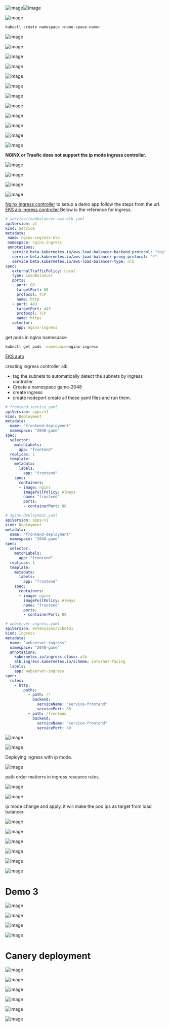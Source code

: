![image](https://github.com/user-attachments/assets/b2c7fdc2-6a97-44c0-8bfe-5340e39a2c70)![image](https://github.com/user-attachments/assets/6fb5d6de-b205-43b7-905b-b6d93fb0709d)

![image](https://github.com/user-attachments/assets/17f3bb09-b531-4cfc-8807-2b32d8f8be38)

```sh
kubectl create namespace <name-space-name>
```
![image](https://github.com/user-attachments/assets/ebd91545-d74e-4e04-bd3c-94a2de25a448)

![image](https://github.com/user-attachments/assets/f121db25-d06a-4bfb-b3af-7d4d55e35bbd)

![image](https://github.com/user-attachments/assets/b0af0c02-929f-4ea8-8f27-5b8d755a5f3e)

![image](https://github.com/user-attachments/assets/bdb08593-2ab7-4324-9160-84b5dd35825e)

![image](https://github.com/user-attachments/assets/7e3c25bf-15ef-4075-be7d-cfce891919fb)

![image](https://github.com/user-attachments/assets/8e414ba0-3a1b-46bd-af2f-02330fc31aa5)

![image](https://github.com/user-attachments/assets/1a5ad348-5084-4ccb-8924-9b6cfb75d2b4)

![image](https://github.com/user-attachments/assets/89d57e8a-87ee-4de5-97d3-7626af05fcff)

![image](https://github.com/user-attachments/assets/a8abf7eb-97b7-4b53-bd32-24282a2fe076)

![image](https://github.com/user-attachments/assets/b55cbc73-8a41-4e32-ac3a-af1812fb6d69)

![image](https://github.com/user-attachments/assets/79b6535a-0def-414d-9b59-2626b11c6ca6)

![image](https://github.com/user-attachments/assets/65bc9044-980b-40d1-b0ae-bd98b7502593)

<b> NGINX or Traefic does not support the ip mode ingress controller.</b>

![image](https://github.com/user-attachments/assets/017d2e61-c68a-4a73-8bb7-1a0b0f40a739)

![image](https://github.com/user-attachments/assets/8b2cce6f-25be-44d3-8b6e-b1a57d954d93)

![image](https://github.com/user-attachments/assets/cffa6704-e054-48de-986f-8fa1fb27973c)

![image](https://github.com/user-attachments/assets/ca74eddb-aaf4-48a9-a434-9b5f59efb9bc)



<a href="https://docs.nginx.com/nginx/deployment-guides/amazon-web-services/ingress-controller-elastic-kubernetes-services/"> Nginx ingress controller</a>
to setup a demo app follow the steps from the url.
<a href="https://aws.amazon.com/blogs/opensource/kubernetes-ingress-aws-alb-ingress-controller/"> EKS alb ingress controller </a>
Below is the reference for ingress.
```yaml
# service/loadbalancer-aws-elb.yaml
apiVersion: v1
kind: Service
metadata:
 name: nginx-ingress-nlb
 namespace: nginx-ingress
 annotations:
   service.beta.kubernetes.io/aws-load-balancer-backend-protocol: "tcp"
   service.beta.kubernetes.io/aws-load-balancer-proxy-protocol: "*"
   service.beta.kubernetes.io/aws-load-balancer-type: nlb
spec:
   externalTrafficPolicy: Local
   type: LoadBalancer
   ports:
   - port: 80
     targetPort: 80
     protocol: TCP
     name: http
   - port: 443
     targetPort: 443
     protocol: TCP
     name: https
   selector:
     app: nginx-ingress
```
get pods in nginx namespace
```sh
kubectl get pods -namespace=nginx-ingress
```

<a href="https://docs.aws.amazon.com/eks/latest/userguide/automode.html"> EKS auto</a>

creating ingress controller alb
- tag the subnets to automatically detect the subnets by ingress controller.
- Create a namespace game-2048
- create ingress
- create nodeport 
create all these yaml files and run them.
```yaml
# frontend-service.yaml
apiVersion: apps/v1
kind: Deployment
metadata:
  name: "frontend-deployment"
  namespace: "2048-game"
spec:
  selector:
    matchLabels:
      app: "frontend"
  replicas: 1
  template:
    metadata:
      labels:
        app: "frontend"
    spec:
      containers:
      - image: nginx
        imagePullPolicy: Always
        name: "frontend"
        ports:
        - containerPort: 80
```

```yaml
# nginx-deployment.yaml
apiVersion: apps/v1
kind: Deployment
metadata:
  name: "frontend-deployment"
  namespace: "2048-game"
spec:
  selector:
    matchLabels:
      app: "frontend"
  replicas: 1
  template:
    metadata:
      labels:
        app: "frontend"
    spec:
      containers:
      - image: nginx
        imagePullPolicy: Always
        name: "frontend"
        ports:
        - containerPort: 80
```

```yaml
# webserver-ingress.yaml
apiVersion: extensions/v1beta1
kind: Ingress
metadata:
  name: "webserver-ingress"
  namespace: "2048-game"
  annotations:
    kubernetes.io/ingress.class: alb
    alb.ingress.kubernetes.io/scheme: internet-facing
  labels:
    app: webserver-ingress
spec:
  rules:
    - http:
        paths:
          - path: /*
            backend:
              serviceName: "service-frontend"
              servicePort: 80
          - path: /frontend
            backend:
              serviceName: "service-frontend"
              servicePort: 80    
```
![image](https://github.com/user-attachments/assets/eeed05ae-0059-4c03-bbd7-b23fc1404bc8)

![image](https://github.com/user-attachments/assets/b1b0163c-bd2a-4be2-b535-bc0b01f97db2)

Deploying ingress with ip mode.

![image](https://github.com/user-attachments/assets/346462d9-9654-4bdf-b5df-239b321ea37e)

path order matterrs in ingress resource rules.

![image](https://github.com/user-attachments/assets/732135fc-4568-4ab0-a2c6-6f5932005b87)

![image](https://github.com/user-attachments/assets/eaa6ac32-8349-44e9-b531-eb3ac4835a82)

ip mode change and apply. it will make the pod ips as target from load balancer.

![image](https://github.com/user-attachments/assets/a6a8fff0-b47c-4742-83d9-db206ca0dfa4)

![image](https://github.com/user-attachments/assets/70f1d230-336d-4beb-ba32-d0c7d8bbe816)

![image](https://github.com/user-attachments/assets/347f6844-f226-41fa-bec9-04a500242878)

![image](https://github.com/user-attachments/assets/ee938081-b67d-41ce-9898-9240cf32a06a)

![image](https://github.com/user-attachments/assets/a77aa94a-5080-49c1-9101-7acc7f3bf9fd)

![image](https://github.com/user-attachments/assets/22a19ca8-61ac-498f-b13c-43d8c3a9f9fc)

# Demo 3
![image](https://github.com/user-attachments/assets/8dfcf2f1-c17d-4a24-900b-76773c78bcde)

![image](https://github.com/user-attachments/assets/bea3cb44-c7ea-43b1-a249-b1348250e23c)

![image](https://github.com/user-attachments/assets/9a0178a5-1985-48b4-b694-94e026cbd998)

![image](https://github.com/user-attachments/assets/dce0712a-7a0d-4c61-92e1-827f4d17a3e3)

# Canery deployment
![image](https://github.com/user-attachments/assets/65938e92-7da6-45a9-8ca6-8e12e0c9bbf5)

![image](https://github.com/user-attachments/assets/2adb0e6e-dee6-4698-887f-253b69411049)

![image](https://github.com/user-attachments/assets/85208b32-e672-45d0-b82a-81623476a80f)

![image](https://github.com/user-attachments/assets/0335fba7-b86e-4776-92a3-76e9b48a5fbf)

![image](https://github.com/user-attachments/assets/3bd259c4-6076-4d2d-a57f-e3d12cf72360)

![image](https://github.com/user-attachments/assets/a63bd0ad-1a61-4f20-9dd6-c9d94ca0728a)







